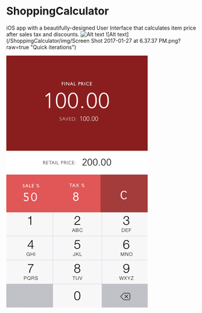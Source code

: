 # ShoppingCalculator
iOS app with a beautifully-designed User Interface that calculates item price after sales tax and discounts. 
![Alt text](/ShoppingCalculator/img/mockup.png?raw=true "Final Mockup")
![Alt text](/ShoppingCalculator/img/Screen Shot 2017-01-27 at 6.37.37 PM.png?raw=true "Quick iterations")

![Alt text](/img/mockup.png?raw=true "Final Mockup")
